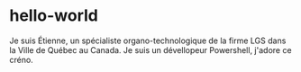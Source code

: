 # hello-world
Je suis Étienne, un spécialiste organo-technologique de la firme LGS dans la Ville de Québec au Canada.
Je suis un dévellopeur Powershell, j'adore ce créno.
